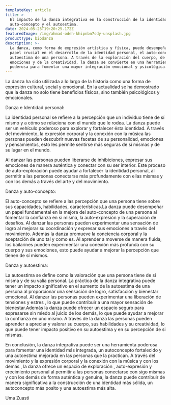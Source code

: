 ```yaml
---
templateKey: article
title: >-
  El impacto de la danza integrativa en la construcción de la identidad, el
  auto-concepto y el autoestima.
date: 2024-05-25T19:20:25.172Z
featuredImage: /img/ahmad-odeh-khipnbn7sdy-unsplash.jpg
productType: biodanza
description: >-
  La danza, como forma de expresión artística y física, puede desempeñar un
  papel crucial en el desarrollo de la identidad personal, el auto-concepto y la
  autoestima de una persona. A través de la exploración del cuerpo, de las
  emociones y de la creatividad, la danza se convierte en una herramienta
  poderosa para fomentar una mayor integración emocional y psicológica.
---
```

La danza ha sido utilizada a lo largo de la historia como una forma de expresión cultural, social y emocional. En la actualidad se ha demostrado que la danza no solo tiene beneficios físicos, sino también psicológicos y emocionales.

Danza e Identidad personal:

La identidad personal se refiere a la percepción que un individuo tiene de sí mismo y a cómo se relaciona con el mundo que le rodea. La danza puede ser un vehículo poderoso para explorar y fortalecer ésta identidad. A través del movimiento, la expresión corporal y la conexión con la música las personas pueden descubrir nuevas facetas de su personalidad, emociones y pensamientos, esto les permite sentirse más seguras de sí mismas y de su lugar en el mundo.

Al danzar las personas pueden liberarse de inhibiciones, expresar sus emociones de manera auténtica y conectar con su ser interior. Este proceso de auto-exploración puede ayudar a fortalecer la identidad personal, al permitir a las personas conectarse más profundamente con ellas mismas y con los demás a través del arte y del movimiento.

Danza y auto-concepto:

El auto-concepto se refiere a las percepción que una persona tiene sobre sus capacidades, habilidades, características.La danza puede desempeñar un papel fundamental en la mejora del auto-concepto de una persona al fomentar la confianza en si misma, la auto-expresión y la superación de desafíos. Al danzar las personas pueden experimentar una sensación de logro al mejorar su coordinación y expresar sus emociones a través del movimiento. Además la danza promueve la conciencia corporal y la aceptación de uno tal y como es. Al aprender a moverse de manera fluida, los bailarines pueden experimentar una conexión más profunda con su cuerpo y sus emociones, esto puede ayudar a mejorar la percepción que tienen de sí mismos.

Danza y autoestima:

La autoestima se define como la valoración que una persona tiene de si misma y de su valía personal. La práctica de la danza integrativa puede tener un impacto significativo en el aumento de la autoestima de una persona al proporcionar una sensación de logro, satisfacción y bienestar emocional. Al danzar las personas pueden experimentar una liberación de tensiones y estres , lo que puede contribuir a una mayor sensación de bienestar.Además la danza puede ofrecer un espacio seguro para expresarse sin miedo al juicio de los demás, lo que puede ayudar a mejorar la confianza en uno mismo. A través de la danza las personas pueden aprender a  apreciar y valorar su cuerpo, sus habilidades y su creatividad, lo que puede tener impacto positivo en su autoestima y en su percepción de si mismas.

En conclusión, la danza integrativa  puede ser una herramienta poderosa para fomentar una identidad más integrada, un autoconcepto fortalecido y una autoestima mejorada en las personas que la practican. A través del movimiento y la expresión corporal y la conexión con la música y con los demás , la danza ofrece un espacio de exploración , auto-expresión y crecimiento personal al permitir a las personas conectarse con sigo mismas y con los demás de forma auténtica y genuina, la danza puede contribuir de manera significativa a la construcción de una identidad más sólida, un autoconcepto más posito y una autoestima más alta.

Uma Zuasti
